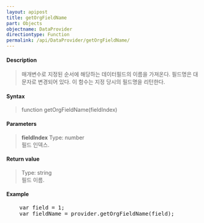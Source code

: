 ```yaml
---
layout: apipost
title: getOrgFieldName
part: Objects
objectname: DataProvider
directiontype: Function
permalink: /api/DataProvider/getOrgFieldName/
---
```



#### Description

> 매개변수로 지정된 순서에 해당하는 데이터필드의 이름을 가져온다. 필드명은 대문자로 변경되어 있다. 이 함수는 지정 당시의 필드명을 리턴한다.

#### Syntax

> function getOrgFieldName(fieldIndex)

#### Parameters

> **fieldIndex**
> Type: number  
> 필드 인덱스.  

#### Return value

> Type: string  
> 필드 이름.  

#### Example

<pre class="prettyprint">
    var field = 1;
    var fieldName = provider.getOrgFieldName(field);
</pre>


